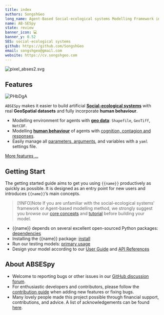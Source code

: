 ```yaml
---
title: index
authors: SongshGeo
long_name: Agent-Based Social-ecological systems Modelling Framework in Python
name: AB-SESpy
state: review
banner_icon: 💻
banner_y: 0.52
SES: social-ecological systems
github: https://github.com/SongshGeo
email: songshgeo@gmail.com
website: https://cv.songshgeo.com
---
```

![pixel_abses2.svg](assets/pixel_abses2.svg)

## Features

![PHbDgA](https://songshgeo-picgo-1302043007.cos.ap-beijing.myqcloud.com/uPic/PHbDgA.jpg)

`ABSESpy` makes it easier to build artificial **[Social-ecological systems](docs/about.md#what-are-social-ecological-systems-sess)** with real **GeoSpatial datasets** and fully incorporate **human behaviour**.

- Modelling environment for agents with **[geo data](tutorial/notebooks/nature/geodata.ipynb)**: `Shapefile`, `GeoTiff`, `NetCDF`.
- Modelling **[human behaviour](tutorial/notebooks/human/CCR_example.ipynb)** of agents with [cognition, contagion and responses](docs/background.md#human-behaviour-framework).
- Easily manage all [parameters, arguments](tutorial/notebooks/parameters.ipynb), and variables with a `yaml` settings file.

[More features ...](logs/v-0.1.0.md)

## Getting Start

The getting started guide aims to get you using `{{name}}` productively as quickly as possible. It is designed as an entry point for new users and introduces `{{name}}`’s main concepts.

> [!INFO]Note
> If you are unfamiliar with the social-ecological systems' framework or Agent-based modelling method, we strongly suggest you browse our [core concepts](docs/background.md) and [tutorial](tutorial/user_guide.md) before building your model.

- {{name}} depends on several excellent open-sourced Python packages: [dependencies](docs/dependencies.md)
- Installing the {{name}} package: [install](docs/install.md)
- Run our testing models: [primary usage](tutorial/notebooks/model.ipynb)
- Design your model according to our [User Guide](tutorial/user_guide.md) and [API References](api/model.md)

<!-- ## Model Library

We provide several [examples](examples/negotiation.md) for reference to new users. We likewise encourage users to let us know about links to social-ecological system models/papers developed using `{{name}}`, and we will list them here. -->

## About AB**SES**py

- Welcome to reporting bugs or other issues in our [GitHub discussion forum](https://github.com/SongshGeo/ABSESpy/discussions).
- For enthusiastic developers and contributors, please follow the [contribution guide](docs/contribution.md) when adding new features or fixing bugs.
- Many lovely people made this project possible through financial support, contributions, and advice. A list of acknowledgements can be found [here](docs/acknowledge.md).
